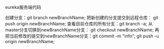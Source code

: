 eureka服务端代码

创建分支：git branch newBranchName; 
把新创建的分支提交到远程仓库： git push origin newBranchName; 
查看目前仓库的所有分支：git branch -a; 
从master分支切换到newBranchName分支： git checkout newBranchName;
再把当前修改的提交到newBranchName分支：git commit -m "info"; git push -u origin newBranchName;
